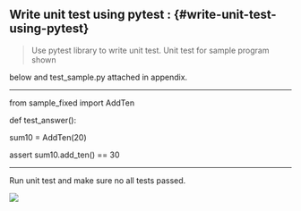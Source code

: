 ## Write unit test using pytest **:** {#write-unit-test-using-pytest}

> Use pytest library to write unit test. Unit test for sample program shown

below and test_sample.py attached in appendix.

************************************************************************************

from sample_fixed import AddTen

def test_answer():

sum10 = AddTen(20)

assert sum10.add_ten() == 30

***********************************************************************

Run unit test and make sure no all tests passed.

![](media/media/image8.png)